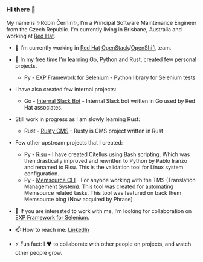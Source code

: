 ### Hi there 👋

My name is ✨Robin Černín✨, I’m a Principal Software Maintenance Engineer from the Czech Republic. I’m currently living in Brisbane, Australia and working at [Red Hat](https://www.redhat.com). 

- 🔭 I’m currently working in [Red Hat](https://www.redhat.com) [OpenStack](https://www.redhat.com/en/technologies/linux-platforms/openstack-platform)/[OpenShift](https://www.redhat.com/en/technologies/cloud-computing/openshift) team.
- 🌱 In my free time I’m learning Go, Python and Rust, created few personal projects.
    - Py - [EXP Framework for Selenium](https://github.com/zerodayz/express) - Python library for Selenium tests
- I have also created few internal projects:
    - Go - [Internal Slack Bot]() - Internal Slack bot written in Go used by Red Hat associates.
- Still work in progress as I am slowly learning Rust:
    - Rust - [Rusty CMS]() - Rusty is CMS project written in Rust
- Few other upstream projects that I created:
    - Py - [Risu](https://github.com/risuorg/risu) - I have created Citellus using Bash scripting. Which was then drastically improved and rewritten to Python by Pablo Iranzo and renamed to Risu. This is the validation tool for Linux system configuration. 
    - Py - [Memsource CLI](https://github.com/unofficial-memsource/memsource-cli-client) - For anyone working with the TMS (Translation Management System). This tool was created for automating Memsource related tasks. This tool was featured on back them Memsource blog (Now acquired by Phrase)

- 👯 If you are interested to work with me, I’m looking for collaboration on [EXP Framework for Selenium](https://github.com/zerodayz/express).
- 📫 How to reach me: [LinkedIn](https://www.linkedin.com/in/cerninr/)
- ⚡ Fun fact: I ❤️ to collaborate with other people on projects, and watch other people grow.
